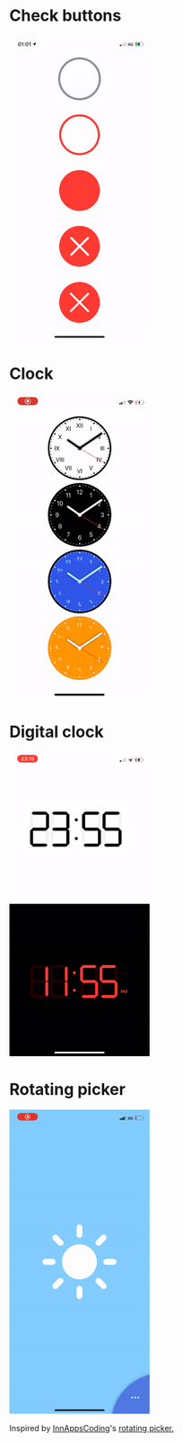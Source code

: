 # Check buttons
<img src="gif/checkButtons.gif" width="250"/>

# Clock
<img src="gif/clock.gif" width="250"/>

# Digital clock
<img src="gif/digitalClock.gif" width="250"/>

# Rotating picker
<img src="gif/rotatingPicker.gif" width="250"/>
<p>Inspired by <a href="https://www.instagram.com/innappscoding/">InnAppsCoding</a>'s <a href="https://www.instagram.com/p/CAm_qd1ALbE/?igshid=hhqkv5q8yplk">rotating picker.</p>
